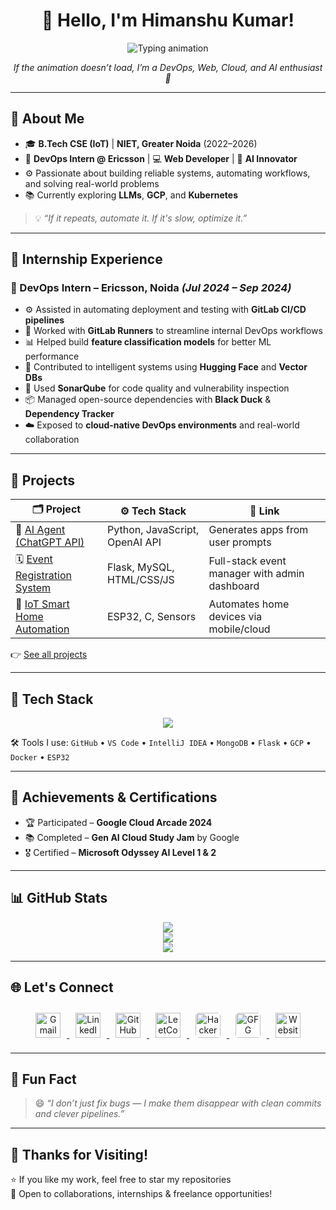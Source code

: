 <h1 align="center">👋 Hello, I'm Himanshu Kumar!</h1>

<p align="center">
  <img src="https://readme-typing-svg.herokuapp.com?font=Fira+Code&size=24&pause=1000&color=00FFFF&center=true&vCenter=true&width=800&lines=🚀+DevOps+Intern+%7C+🧑‍💻+Web+Developer+%7C+☁️+Cloud+Explorer;🤖+AI+Builder+%7C+Tech+Explorer+%7C+Automation+Learner" alt="Typing animation" />
</p>

<p align="center"><em>If the animation doesn’t load, I’m a DevOps, Web, Cloud, and AI enthusiast 🚀</em></p>

---

## 🌟 About Me

- 🎓 **B.Tech CSE (IoT)** | **NIET, Greater Noida** (2022–2026)  
- 💼 **DevOps Intern @ Ericsson** | 💻 **Web Developer** | 🤖 **AI Innovator**  
- ⚙️ Passionate about building reliable systems, automating workflows, and solving real-world problems  
- 📚 Currently exploring **LLMs**, **GCP**, and **Kubernetes**

> 💡 *“If it repeats, automate it. If it's slow, optimize it.”*

---

## 💼 Internship Experience

### 🧪 DevOps Intern – Ericsson, Noida *(Jul 2024 – Sep 2024)*

- ⚙️ Assisted in automating deployment and testing with **GitLab CI/CD pipelines**
- 🔄 Worked with **GitLab Runners** to streamline internal DevOps workflows
- 📊 Helped build **feature classification models** for better ML performance
- 🤖 Contributed to intelligent systems using **Hugging Face** and **Vector DBs**
- 🧪 Used **SonarQube** for code quality and vulnerability inspection
- 📦 Managed open-source dependencies with **Black Duck** & **Dependency Tracker**
- ☁️ Exposed to **cloud-native DevOps environments** and real-world collaboration

---

## 🧱 Projects

| 🗂️ Project | ⚙️ Tech Stack | 🔗 Link |
|-----------|---------------|--------|
| 🧠 [AI Agent (ChatGPT API)](https://github.com/Himanshucc01) | Python, JavaScript, OpenAI API | Generates apps from user prompts |
| 🗓️ [Event Registration System](https://github.com/Himanshucc01) | Flask, MySQL, HTML/CSS/JS | Full-stack event manager with admin dashboard |
| 🏡 [IoT Smart Home Automation](https://github.com/Himanshucc01) | ESP32, C, Sensors | Automates home devices via mobile/cloud |

👉 [See all projects](https://github.com/Himanshucc01?tab=repositories)

---

## 🧰 Tech Stack

<p align="center">
  <img src="https://skillicons.dev/icons?i=html,css,js,react,nodejs,python,java,flask,mysql,mongodb,git,github,gitlab,docker,gcp,vscode,intellij&theme=dark" />
</p>

🛠️ Tools I use: `GitHub` • `VS Code` • `IntelliJ IDEA` • `MongoDB` • `Flask` • `GCP` • `Docker` • `ESP32`

---

## 🏅 Achievements & Certifications

- 🏆 Participated – **Google Cloud Arcade 2024**  
- 📚 Completed – **Gen AI Cloud Study Jam** by Google  
- 🎖️ Certified – **Microsoft Odyssey AI Level 1 & 2**

---

## 📊 GitHub Stats

<p align="center">
  <img src="https://github-profile-summary-cards.vercel.app/api/cards/profile-details?username=Himanshucc01&theme=tokyonight" />
  <br/>
  <img src="https://github-readme-streak-stats.herokuapp.com?user=Himanshucc01&theme=radical&hide_border=true" />
  <br/>
  <img src="https://github-readme-stats.vercel.app/api/top-langs/?username=Himanshucc01&layout=compact&theme=radical&langs_count=8" />
</p>

---

## 🌐 Let's Connect

<p align="center">
  <a href="mailto:himanshukumar332005@gmail.com" title="Gmail">
    <img src="https://img.icons8.com/fluency/48/gmail-new.png" alt="Gmail" width="40" style="margin: 10px; transition: transform 0.2s;" />
  </a>
  <a href="https://www.linkedin.com/in/himanshukumar03/" title="LinkedIn">
    <img src="https://img.icons8.com/fluency/48/linkedin.png" alt="LinkedIn" width="40" style="margin: 10px; transition: transform 0.2s;" />
  </a>
  <a href="https://github.com/Himanshucc01" title="GitHub">
    <img src="https://img.icons8.com/ios-glyphs/48/ffffff/github.png" alt="GitHub" width="40" style="margin: 10px; transition: transform 0.2s;" />
  </a>
  <a href="https://leetcode.com/Himanshu061" title="LeetCode">
    <img src="https://upload.wikimedia.org/wikipedia/commons/1/19/LeetCode_logo_black.png" alt="LeetCode" width="40" style="margin: 10px; transition: transform 0.2s;" />
  </a>
  <a href="https://www.hackerrank.com/Himanshu061" title="HackerRank">
    <img src="https://cdn.worldvectorlogo.com/logos/hackerrank.svg" alt="HackerRank" width="40" style="margin: 10px; background: white; border-radius: 5px; transition: transform 0.2s;" />
  </a>
  <a href="https://www.geeksforgeeks.org/user/Himanshu001" title="GeeksforGeeks">
    <img src="https://upload.wikimedia.org/wikipedia/commons/4/43/GeeksforGeeks.svg" alt="GFG" width="40" style="margin: 10px; background: white; border-radius: 5px; transition: transform 0.2s;" />
  </a>
  <a href="https://anshcc01.io" title="Portfolio">
    <img src="https://img.icons8.com/external-flat-juicy-fish/48/external-website-web-development-flat-flat-juicy-fish.png" alt="Website" width="40" style="margin: 10px; transition: transform 0.2s;" />
  </a>
</p>

---

## 💬 Fun Fact

> 😄 *“I don’t just fix bugs — I make them disappear with clean commits and clever pipelines.”*

---

## 🙌 Thanks for Visiting!

⭐ If you like my work, feel free to star my repositories  
💬 Open to collaborations, internships & freelance opportunities!

